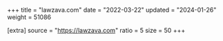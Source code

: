 +++
title = "lawzava.com"
date = "2022-03-22"
updated = "2024-01-26"
weight = 51086

[extra]
source = "https://lawzava.com"
ratio = 5
size = 50
+++
